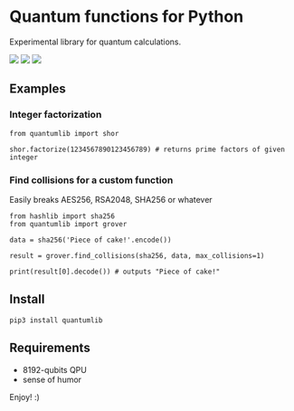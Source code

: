 # Quantum functions for Python

Experimental library for quantum calculations.

<img src="https://img.shields.io/pypi/v/quantumlib.svg" />
<img src="https://img.shields.io/badge/license-MIT-green.svg" />
<img src="https://img.shields.io/badge/python-3.5%20%7C%203.6%20%7C%203.7-blue.svg" />

## Examples

### Integer factorization

```python3
from quantumlib import shor

shor.factorize(1234567890123456789) # returns prime factors of given integer
```

### Find collisions for a custom function

Easily breaks AES256, RSA2048, SHA256 or whatever

```python3
from hashlib import sha256
from quantumlib import grover

data = sha256('Piece of cake!'.encode())

result = grover.find_collisions(sha256, data, max_collisions=1)

print(result[0].decode()) # outputs "Piece of cake!"
```

## Install

```
pip3 install quantumlib
```

## Requirements

* 8192-qubits QPU
* sense of humor

Enjoy! :)
